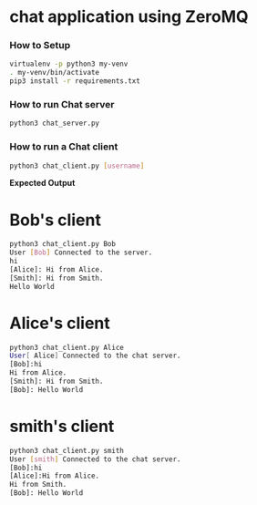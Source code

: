 # chat application using ZeroMQ 
### How to Setup

```sh
virtualenv -p python3 my-venv
. my-venv/bin/activate
pip3 install -r requirements.txt
```

### How to run Chat server

```sh
python3 chat_server.py
```

### How to run a Chat client

```sh
python3 chat_client.py [username]
```

__Expected Output__

# Bob's client
```sh
python3 chat_client.py Bob
User [Bob] Connected to the server.
hi
[Alice]: Hi from Alice.
[Smith]: Hi from Smith.
Hello World
```

# Alice's client
```sh
python3 chat_client.py Alice
User[ Alice] Connected to the chat server. 
[Bob]:hi
Hi from Alice.
[Smith]: Hi from Smith.
[Bob]: Hello World
```


# smith's client
```sh
python3 chat_client.py smith
User [smith] Connected to the chat server. 
[Bob]:hi
[Alice]:Hi from Alice.
Hi from Smith.
[Bob]: Hello World
```

